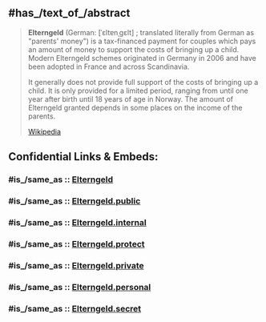 

## #has_/text_of_/abstract 

> **Elterngeld** (German: [ˈɛltɐnˌɡɛlt] ; translated literally from German as "parents' money") 
> is a tax-financed payment for couples which pays an amount of money 
> to support the costs of bringing up a child. 
> Modern Elterngeld schemes originated in Germany in 2006 
> and have been adopted in France and across Scandinavia.
>
> It generally does not provide full support of the costs of bringing up a child. 
> It is only provided for a limited period, 
> ranging from until one year after birth until 18 years of age in Norway. 
> The amount of Elterngeld granted depends in some places on the income of the parents.
>
> [Wikipedia](https://en.wikipedia.org/wiki/Elterngeld) 


## Confidential Links & Embeds: 

### #is_/same_as :: [Elterngeld](/_Standards/Earth/Continent/Europe/Europe~Central/Germany/German~Politics/Elterngeld.md) 

### #is_/same_as :: [Elterngeld.public](/_public/Earth/Continent/Europe/Europe~Central/Germany/German~Politics/Elterngeld.public.md) 

### #is_/same_as :: [Elterngeld.internal](/_internal/Earth/Continent/Europe/Europe~Central/Germany/German~Politics/Elterngeld.internal.md) 

### #is_/same_as :: [Elterngeld.protect](/_protect/Earth/Continent/Europe/Europe~Central/Germany/German~Politics/Elterngeld.protect.md) 

### #is_/same_as :: [Elterngeld.private](/_private/Earth/Continent/Europe/Europe~Central/Germany/German~Politics/Elterngeld.private.md) 

### #is_/same_as :: [Elterngeld.personal](/_personal/Earth/Continent/Europe/Europe~Central/Germany/German~Politics/Elterngeld.personal.md) 

### #is_/same_as :: [Elterngeld.secret](/_secret/Earth/Continent/Europe/Europe~Central/Germany/German~Politics/Elterngeld.secret.md)

